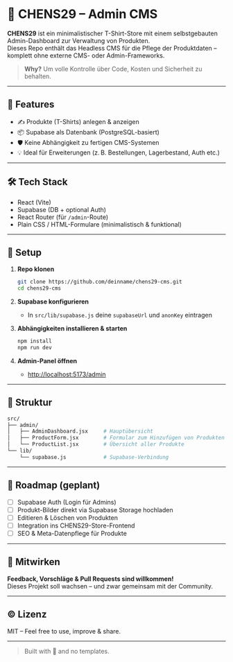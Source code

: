 # 🧵 CHENS29 – Admin CMS

**CHENS29** ist ein minimalistischer T-Shirt-Store mit einem selbstgebauten Admin-Dashboard zur Verwaltung von Produkten.  
Dieses Repo enthält das Headless CMS für die Pflege der Produktdaten – komplett ohne externe CMS- oder Admin-Frameworks.

> **Why?** Um volle Kontrolle über Code, Kosten und Sicherheit zu behalten.

---

## 🚀 Features

- ✍️ Produkte (T-Shirts) anlegen & anzeigen
- 📦 Supabase als Datenbank (PostgreSQL-basiert)
- 🛡 Keine Abhängigkeit zu fertigen CMS-Systemen
- 💡 Ideal für Erweiterungen (z. B. Bestellungen, Lagerbestand, Auth etc.)

---

## 🛠️ Tech Stack

- React (Vite)
- Supabase (DB + optional Auth)
- React Router (für `/admin`-Route)
- Plain CSS / HTML-Formulare (minimalistisch & funktional)

---

## 🔧 Setup

1. **Repo klonen**
   ```bash
   git clone https://github.com/deinname/chens29-cms.git
   cd chens29-cms
   ```

2. **Supabase konfigurieren**
   - In `src/lib/supabase.js` deine `supabaseUrl` und `anonKey` eintragen

3. **Abhängigkeiten installieren & starten**
   ```bash
   npm install
   npm run dev
   ```

4. **Admin-Panel öffnen**
   - [http://localhost:5173/admin](http://localhost:5173/admin)

---

## 📂 Struktur

```bash
src/
├── admin/
│   ├── AdminDashboard.jsx     # Hauptübersicht
│   ├── ProductForm.jsx        # Formular zum Hinzufügen von Produkten
│   └── ProductList.jsx        # Übersicht aller Produkte
└── lib/
    └── supabase.js            # Supabase-Verbindung
```

---

## 🔐 Roadmap (geplant)

- [ ] Supabase Auth (Login für Admins)
- [ ] Produkt-Bilder direkt via Supabase Storage hochladen
- [ ] Editieren & Löschen von Produkten
- [ ] Integration ins CHENS29-Store-Frontend
- [ ] SEO & Meta-Datenpflege für Produkte

---

## 🤝 Mitwirken

**Feedback, Vorschläge & Pull Requests sind willkommen!**  
Dieses Projekt soll wachsen – und zwar gemeinsam mit der Community.

---

## ©️ Lizenz

MIT – Feel free to use, improve & share.

---

> Built with 💚 and no templates.
